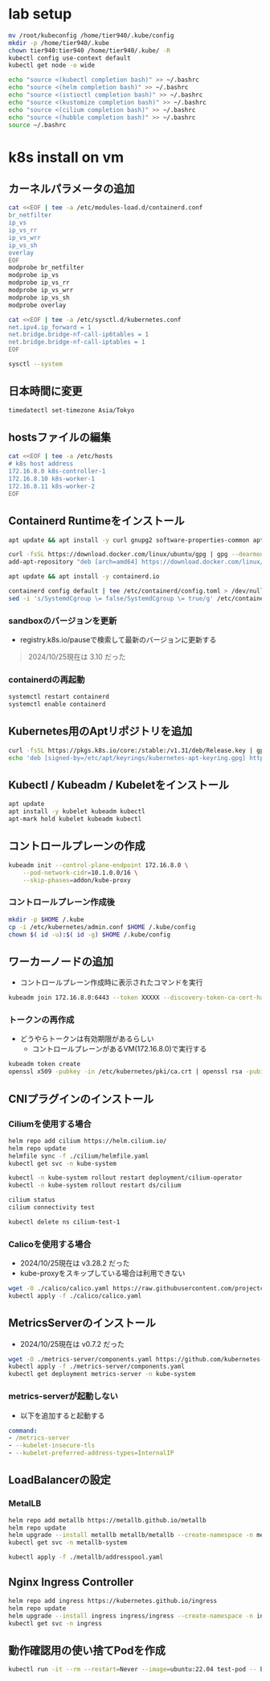 # lab setup
```bash
mv /root/kubeconfig /home/tier940/.kube/config
mkdir -p /home/tier940/.kube
chown tier940:tier940 /home/tier940/.kube/ -R
kubectl config use-context default
kubectl get node -o wide

echo "source <(kubectl completion bash)" >> ~/.bashrc
echo "source <(helm completion bash)" >> ~/.bashrc
echo "source <(istioctl completion bash)" >> ~/.bashrc
echo "source <(kustomize completion bash)" >> ~/.bashrc
echo "source <(cilium completion bash)" >> ~/.bashrc
echo "source <(hubble completion bash)" >> ~/.bashrc
source ~/.bashrc
```

# k8s install on vm
## カーネルパラメータの追加
```bash
cat <<EOF | tee -a /etc/modules-load.d/containerd.conf
br_netfilter
ip_vs
ip_vs_rr
ip_vs_wrr
ip_vs_sh
overlay
EOF
modprobe br_netfilter
modprobe ip_vs
modprobe ip_vs_rr
modprobe ip_vs_wrr
modprobe ip_vs_sh
modprobe overlay

cat <<EOF | tee -a /etc/sysctl.d/kubernetes.conf
net.ipv4.ip_forward = 1
net.bridge.bridge-nf-call-ip6tables = 1
net.bridge.bridge-nf-call-iptables = 1
EOF

sysctl --system
```

## 日本時間に変更
```bash
timedatectl set-timezone Asia/Tokyo
```

## hostsファイルの編集
```bash
cat <<EOF | tee -a /etc/hosts
# k8s host address
172.16.8.0 k8s-controller-1
172.16.8.10 k8s-worker-1
172.16.8.11 k8s-worker-2
EOF
```

## Containerd Runtimeをインストール
```bash
apt update && apt install -y curl gnupg2 software-properties-common apt-transport-https ca-certificates

curl -fsSL https://download.docker.com/linux/ubuntu/gpg | gpg --dearmour -o /etc/apt/trusted.gpg.d/docker.gpg 
add-apt-repository "deb [arch=amd64] https://download.docker.com/linux/ubuntu $(lsb_release -cs) stable"

apt update && apt install -y containerd.io

containerd config default | tee /etc/containerd/config.toml > /dev/null 2>&1 
sed -i 's/SystemdCgroup \= false/SystemdCgroup \= true/g' /etc/containerd/config.toml
```

### sandboxのバージョンを更新
- registry.k8s.io/pauseで検索して最新のバージョンに更新する
> 2024/10/25現在は 3.10 だった

### containerdの再起動
```bash
systemctl restart containerd
systemctl enable containerd
```

## Kubernetes用のAptリポジトリを追加
```bash
curl -fsSL https://pkgs.k8s.io/core:/stable:/v1.31/deb/Release.key | gpg --dearmor -o /etc/apt/keyrings/kubernetes-apt-keyring.gpg
echo 'deb [signed-by=/etc/apt/keyrings/kubernetes-apt-keyring.gpg] https://pkgs.k8s.io/core:/stable:/v1.31/deb/ /' | tee /etc/apt/sources.list.d/kubernetes.list
```

## Kubectl / Kubeadm / Kubeletをインストール
```bash
apt update
apt install -y kubelet kubeadm kubectl
apt-mark hold kubelet kubeadm kubectl
```

## コントロールプレーンの作成
```bash
kubeadm init --control-plane-endpoint 172.16.8.0 \
    --pod-network-cidr=10.1.0.0/16 \
    --skip-phases=addon/kube-proxy
```

### コントロールプレーン作成後
```bash
mkdir -p $HOME /.kube
cp -i /etc/kubernetes/admin.conf $HOME /.kube/config
chown $( id -u):$( id -g) $HOME /.kube/config
```

## ワーカーノードの追加
- コントロールプレーン作成時に表示されたコマンドを実行
```bash
kubeadm join 172.16.8.0:6443 --token XXXXX --discovery-token-ca-cert-hash sha256:YYYY
```

### トークンの再作成
- どうやらトークンは有効期限があるらしい
    - コントロールプレーンがあるVM(172.16.8.0)で実行する
```bash
kubeadm token create
openssl x509 -pubkey -in /etc/kubernetes/pki/ca.crt | openssl rsa -pubin -outform der 2>/dev/null | openssl dgst -sha256 -hex | sed 's/^.* //'
```

## CNIプラグインのインストール
### Ciliumを使用する場合
```bash
helm repo add cilium https://helm.cilium.io/
helm repo update
helmfile sync -f ./cilium/helmfile.yaml
kubectl get svc -n kube-system

kubectl -n kube-system rollout restart deployment/cilium-operator
kubectl -n kube-system rollout restart ds/cilium

cilium status
cilium connectivity test

kubectl delete ns cilium-test-1
```

### Calicoを使用する場合
- 2024/10/25現在は v3.28.2 だった
- kube-proxyをスキップしている場合は利用できない
```bash
wget -O ./calico/calico.yaml https://raw.githubusercontent.com/projectcalico/calico/refs/tags/v3.28.2/manifests/calico.yaml
kubectl apply -f ./calico/calico.yaml
```

## MetricsServerのインストール
- 2024/10/25現在は v0.7.2 だった
```bash
wget -O ./metrics-server/components.yaml https://github.com/kubernetes-sigs/metrics-server/releases/download/v0.7.2/components.yaml
kubectl apply -f ./metrics-server/components.yaml
kubectl get deployment metrics-server -n kube-system
```

### metrics-serverが起動しない
- 以下を追加すると起動する
```yaml
command:
- /metrics-server
- --kubelet-insecure-tls
- --kubelet-preferred-address-types=InternalIP
```

## LoadBalancerの設定
### MetalLB
```bash
helm repo add metallb https://metallb.github.io/metallb
helm repo update
helm upgrade --install metallb metallb/metallb --create-namespace -n metallb-system
kubectl get svc -n metallb-system

kubectl apply -f ./metallb/addresspool.yaml
```

## Nginx Ingress Controller
```bash
helm repo add ingress https://kubernetes.github.io/ingress
helm repo update
helm upgrade --install ingress ingress/ingress --create-namespace -n ingress
kubectl get svc -n ingress
```

## 動作確認用の使い捨てPodを作成
```bash
kubectl run -it --rm --restart=Never --image=ubuntu:22.04 test-pod -- bash
```
